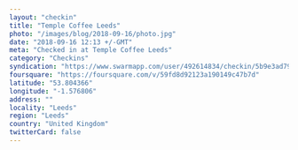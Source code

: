 ```yaml
---
layout: "checkin"
title: "Temple Coffee Leeds"
photo: "/images/blog/2018-09-16/photo.jpg"
date: "2018-09-16 12:13 +/-GMT"
meta: "Checked in at Temple Coffee Leeds"
category: "Checkins"
syndication: "https://www.swarmapp.com/user/492614834/checkin/5b9e3ad798fbfc002cf72204"
foursquare: "https://foursquare.com/v/59fd8d92123a190149c47b7d"
latitude: "53.804366"
longitude: "-1.576806"
address: ""
locality: "Leeds"
region: "Leeds"
country: "United Kingdom"
twitterCard: false
---
```


